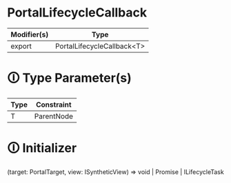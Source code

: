 # PortalLifecycleCallback

| Modifier(s)                            | Type                     |
|----------------------------------------|--------------------------|
| export | PortalLifecycleCallback&lt;T&gt; |

# &#128712; Type Parameter(s)

| Type | Constraint |
| ---- | ---------- |
| T    | ParentNode |

# &#128712; Initializer

(target: PortalTarget<T>, view: ISyntheticView<T>) => void | Promise<void> | ILifecycleTask